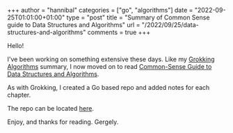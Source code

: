 +++
author = "hannibal"
categories = ["go", "algorithms"]
date = "2022-09-25T01:01:00+01:00"
type = "post"
title = "Summary of Common Sense guide to Data Structures and Algorithms"
url = "/2022/09/25/data-structures-and-algorithms"
comments = true
+++

Hello!

I've been working on something extensive these days. Like my [Grokking Algorithms](https://skarlso.github.io/2022/01/26/readers-digest/#grokking-algorithms) summary, I now moved on to read
[Common-Sense Guide to Data Structures and Algorithms](https://www.amazon.com/Common-Sense-Guide-Structures-Algorithms-Second/dp/1680507222/).

As with Grokking, I created a Go based repo and added notes for each chapter.

The repo can be located [here](https://github.com/Skarlso/data-structures-and-algorithms).

Enjoy,
and thanks for reading.
Gergely.
